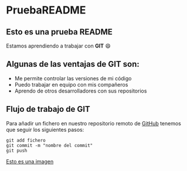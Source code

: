 # PruebaREADME
## Esto es una prueba README
Estamos aprendiendo a trabajar con **GIT** 😄
## Algunas de las ventajas de **GIT** son:

* Me permite controlar las versiones de mi código
* Puedo trabajar en equipo con mis compañeros
* Aprendo de otros desarrolladores con sus repositorios

## Flujo de trabajo de GIT

Para añadir un fichero en nuestro repositorio remoto de [GitHub](https://www.github.com/) tenemos que seguir los siguientes pasos:

```
git add fichero
git commit -m "nombre del commit"
git push
```
[Esto es una imagen](https://myoctocat.com/assets/images/base-octocat.svg)
